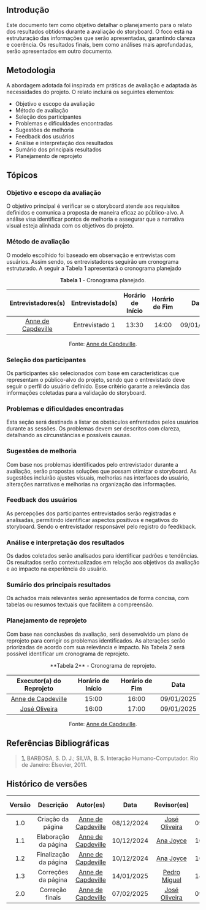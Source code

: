 ## Introdução

Este documento tem como objetivo detalhar o planejamento para o relato dos resultados obtidos durante a avaliação do storyboard. O foco está na estruturação das informações que serão apresentadas, garantindo clareza e coerência. Os resultados finais, bem como análises mais aprofundadas, serão apresentados em outro documento.

## Metodologia

A abordagem adotada foi inspirada em práticas de avaliação e adaptada às necessidades do projeto. O relato incluirá os seguintes elementos:

- Objetivo e escopo da avaliação
- Método de avaliação
- Seleção dos participantes
- Problemas e dificuldades encontradas
- Sugestões de melhoria
- Feedback dos usuários
- Análise e interpretação dos resultados
- Sumário dos principais resultados
- Planejamento de reprojeto

## Tópicos

### Objetivo e escopo da avaliação

O objetivo principal é verificar se o storyboard atende aos requisitos definidos e comunica a proposta de maneira eficaz ao público-alvo. A análise visa identificar pontos de melhoria e assegurar que a narrativa visual esteja alinhada com os objetivos do projeto.

### Método de avaliação

O modelo escolhido foi baseado em observação e entrevistas com usuários. Assim sendo, os entrevistadores seguirão um cronograma estruturado. A seguir a Tabela 1 apresentará o cronograma planejado

<center>

**Tabela 1** - Cronograma planejado.

|                 Entrevistadores(s)                 | Entrevistado(s) | Horário de Início | Horário de Fim |    Data    |   Local    |
| :------------------------------------------------: | :-------------: | :---------------: | :------------: | :--------: | :--------: |
| [Anne de Capdeville](https://github.com/nanecapde) | Entrevistado 1  |       13:30       |     14:00      | 09/01/2025 | Presencial |

Fonte: [Anne de Capdeville](https://github.com/nanecapde).

</center>

### Seleção dos participantes

Os participantes são selecionados com base em características que representam o público-alvo do projeto, sendo que o entrevistado deve seguir o perfil do usuário definido. Esse critério garante a relevância das informações coletadas para a validação do storyboard.

### Problemas e dificuldades encontradas

Esta seção será destinada a listar os obstáculos enfrentados pelos usuários durante as sessões. Os problemas devem ser descritos com clareza, detalhando as circunstâncias e possíveis causas.

### Sugestões de melhoria

Com base nos problemas identificados pelo entrevistador durante a avaliação, serão propostas soluções que possam otimizar o storyboard. As sugestões incluirão ajustes visuais, melhorias nas interfaces do usuário, alterações narrativas e melhorias na organização das informações.

### Feedback dos usuários

As percepções dos participantes entrevistados serão registradas e analisadas, permitindo identificar aspectos positivos e negativos do storyboard. Sendo o entrevistador responsável pelo registro do feedkback.

### Análise e interpretação dos resultados

Os dados coletados serão analisados para identificar padrões e tendências. Os resultados serão contextualizados em relação aos objetivos da avaliação e ao impacto na experiência do usuário.

### Sumário dos principais resultados

Os achados mais relevantes serão apresentados de forma concisa, com tabelas ou resumos textuais que facilitem a compreensão.

### Planejamento de reprojeto

Com base nas conclusões da avaliação, será desenvolvido um plano de reprojeto para corrigir os problemas identificados. As alterações serão priorizadas de acordo com sua relevância e impacto. Na Tabela 2 será possível identificar um cronograma de reprojeto.

<center>
**Tabela 2** - Cronograma de reprojeto.

|              Executor(a) do Reprojeto              | Horário de Início | Horário de Fim |    Data    |
| :------------------------------------------------: | :---------------: | :------------: | :--------: |
| [Anne de Capdeville](https://github.com/nanecapde) |       15:00       |     16:00      | 09/01/2025 |
|    [José Oliveira](https://github.com/Jose1277)    |       16:00       |     17:00      | 09/01/2025 |

Fonte: [Anne de Capdeville](https://github.com/nanecapde).

</center>

## Referências Bibliográficas

> <a id="REF1" href="#anchor_1">1.</a> BARBOSA, S. D. J.; SILVA, B. S. Interação Humano-Computador. Rio de Janeiro: Elsevier, 2011.

## Histórico de versões

| Versão |       Descrição       |                     Autor(es)                      |    Data    |                  Revisor(es)                   | Data de revisão |
| :----: | :-------------------: | :------------------------------------------------: | :--------: | :--------------------------------------------: | :-------------: |
|  1.0   |   Criação da página   | [Anne de Capdeville](https://github.com/nanecapde) | 08/12/2024 |  [José Oliveira](https://github.com/Jose1277)  |   09/12/2024    |
|  1.1   | Elaboração da página  | [Anne de Capdeville](https://github.com/nanecapde) | 10/12/2024 | [Ana Joyce](https://github.com/anajoyceamorim) |   10/12/2024    |
|  1.2   | Finalização da página | [Anne de Capdeville](https://github.com/nanecapde) | 10/12/2024 | [Ana Joyce](https://github.com/anajoyceamorim) |   10/12/2024    |
|  1.3   |  Correções da página  | [Anne de Capdeville](https://github.com/nanecapde) | 14/01/2025 | [Pedro Miguel](https://github.com/pedroMADBR)  |   14/01/2025    |
|  2.0   |    Correção finais    | [Anne de Capdeville](https://github.com/nanecapde) | 07/02/2025 |                              [José Oliveira](https://github.com/Jose1277)                   |   09/02/2025    |
